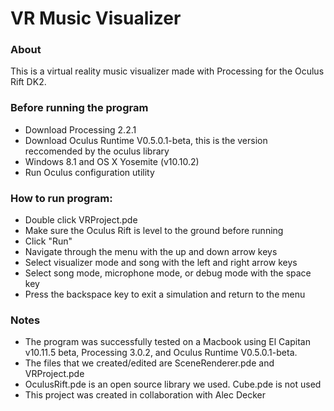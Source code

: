 # VR Music Visualizer

### About ###
This is a virtual reality music visualizer made with Processing for the Oculus Rift DK2.

### Before running the program ###
- Download Processing 2.2.1
- Download Oculus Runtime V0.5.0.1-beta, this is the version reccomended by the oculus library
- Windows 8.1 and OS X Yosemite (v10.10.2)
- Run Oculus configuration utility

### How to run program: ###
- Double click VRProject.pde
- Make sure the Oculus Rift is level to the ground before running
- Click "Run"
- Navigate through the menu with the up and down arrow keys
- Select visualizer mode and song with the left and right arrow keys
- Select song mode, microphone mode, or debug mode with the space key
- Press the backspace key to exit a simulation and return to the menu

### Notes ###
- The program was successfully tested on a Macbook using El Capitan v10.11.5 beta, Processing 3.0.2, and Oculus Runtime V0.5.0.1-beta.
- The files that we created/edited are SceneRenderer.pde and VRProject.pde
- OculusRift.pde is an open source library we used. Cube.pde is not used
- This project was created in collaboration with Alec Decker